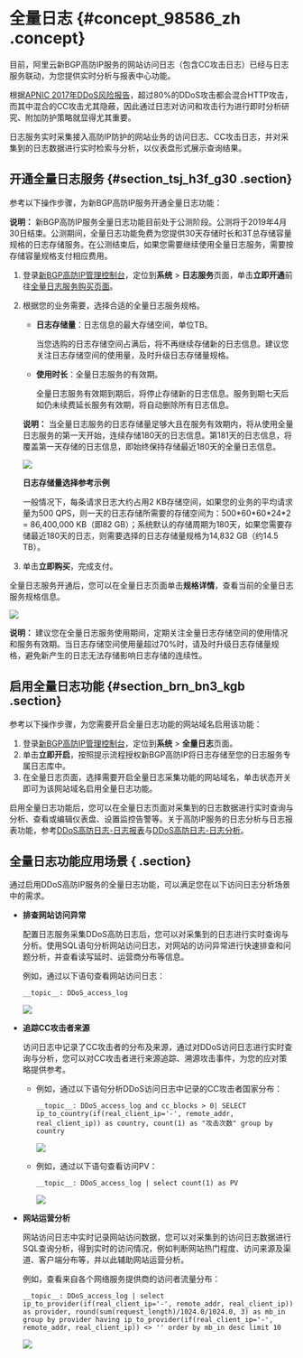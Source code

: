 # 全量日志 {#concept_98586_zh .concept}

目前，阿里云新BGP高防IP服务的网站访问日志（包含CC攻击日志）已经与日志服务联动，为您提供实时分析与报表中心功能。

根据[APNIC 2017年DDoS风险报告](https://blog.apnic.net/2018/04/03/the-DDoS-threat-landscape-in-2017/)，超过80%的DDoS攻击都会混合HTTP攻击，而其中混合的CC攻击尤其隐蔽，因此通过日志对访问和攻击行为进行即时分析研究、附加防护策略就显得尤其重要。

日志服务实时采集接入高防IP防护的网站业务的访问日志、CC攻击日志，并对采集到的日志数据进行实时检索与分析，以仪表盘形式展示查询结果。

## 开通全量日志服务 {#section_tsj_h3f_g30 .section}

参考以下操作步骤，为新BGP高防IP服务开通全量日志功能：

**说明：** 新BGP高防IP服务全量日志功能目前处于公测阶段。公测将于2019年4月30日结束。公测期间，全量日志功能免费为您提供30天存储时长和3T总存储容量规格的日志存储服务。在公测结束后，如果您需要继续使用全量日志服务，需要按存储容量规格支付相应费用。

1.  登录[新BGP高防IP管理控制台](https://yundunnext.console.aliyun.com/?p=ddoscoo)，定位到**系统** \> **日志服务**页面，单击**立即开通**前往[全量日志服务购买页面](https://common-buy.aliyun.com/?commodityCode=ddos_fl_pre#/buy)。
2.  根据您的业务需要，选择合适的全量日志服务规格。

    -   **日志存储量**：日志信息的最大存储空间，单位TB。

        当您选购的日志存储空间占满后，将不再继续存储新的日志信息。建议您关注日志存储空间的使用量，及时升级日志存储量规格。

    -   **使用时长**：全量日志服务的有效期。

        全量日志服务有效期到期后，将停止存储新的日志信息。服务到期七天后如仍未续费延长服务有效期，将自动删除所有日志信息。

    **说明：** 当全量日志服务的日志存储量足够大且在服务有效期内，将从使用全量日志服务的第一天开始，连续存储180天的日志信息。第181天的日志信息，将覆盖第一天存储的日志信息，即始终保持存储最近180天的全量日志信息。

    ![](http://static-aliyun-doc.oss-cn-hangzhou.aliyuncs.com/assets/img/79698/155723702736936_zh-CN.png)

    **日志存储量选择参考示例**

    一般情况下，每条请求日志大约占用2 KB存储空间，如果您的业务的平均请求量为500 QPS，则一天的日志存储所需要的存储空间为：500\*60\*60\*24\*2 = 86,400,000 KB（即82 GB）；系统默认的存储周期为180天，如果您需要存储最近180天的日志，则需要选择的日志存储量规格为14,832 GB（约14.5 TB）。

3.  单击**立即购买**，完成支付。

全量日志服务开通后，您可以在全量日志页面单击**规格详情**，查看当前的全量日志服务规格信息。

![](http://static-aliyun-doc.oss-cn-hangzhou.aliyuncs.com/assets/img/79698/155723702746019_zh-CN.png)

**说明：** 建议您在全量日志服务使用期间，定期关注全量日志存储空间的使用情况和服务有效期。当日志存储空间使用量超过70%时，请及时升级日志存储量规格，避免新产生的日志无法存储影响日志存储的连续性。

## 启用全量日志功能 {#section_brn_bn3_kgb .section}

参考以下操作步骤，为您需要开启全量日志功能的网站域名启用该功能：

1.  登录[新BGP高防IP管理控制台](https://yundunnext.console.aliyun.com/?p=ddoscoo)，定位到**系统** \> **全量日志**页面。
2.  单击**立即开启**，按照提示流程授权新BGP高防IP将日志存储至您的日志服务专属日志库中。
3.  在全量日志页面，选择需要开启全量日志采集功能的网站域名，单击状态开关即可为该网站域名启用全量日志功能。

启用全量日志功能后，您可以在全量日志页面对采集到的日志数据进行实时查询与分析、查看或编辑仪表盘、设置监控告警等。关于高防IP服务的日志分析与日志报表功能，参考[DDoS高防日志-日志报表](../../../../intl.zh-CN/用户指南/云产品采集/新BGP高防日志/日志报表.md#)与[DDoS高防日志-日志分析](../../../../intl.zh-CN/用户指南/云产品采集/新BGP高防日志/日志分析.md#)。

## 全量日志功能应用场景 { .section}

通过启用DDoS高防IP服务的全量日志功能，可以满足您在以下访问日志分析场景中的需求。

-   **排查网站访问异常** 

    配置日志服务采集DDoS高防日志后，您可以对采集到的日志进行实时查询与分析。使用SQL语句分析网站访问日志，对网站的访问异常进行快速排查和问题分析，并查看读写延时、运营商分布等信息。

    例如，通过以下语句查看网站访问日志：

    `__topic__: DDoS_access_log`

    ![](http://static-aliyun-doc.oss-cn-hangzhou.aliyuncs.com/assets/img/79698/155723702736937_zh-CN.png)

-   **追踪CC攻击者来源** 

    访问日志中记录了CC攻击者的分布及来源，通过对DDoS访问日志进行实时查询与分析，您可以对CC攻击者进行来源追踪、溯源攻击事件，为您的应对策略提供参考。

    -   例如，通过以下语句分析DDoS访问日志中记录的CC攻击者国家分布：

        `__topic__: DDoS_access_log and cc_blocks > 0| SELECT ip_to_country(if(real_client_ip='-', remote_addr, real_client_ip)) as country, count(1) as "攻击次数" group by country`

        ![](http://static-aliyun-doc.oss-cn-hangzhou.aliyuncs.com/assets/img/79698/155723702736938_zh-CN.png)

    -   例如，通过以下语句查看访问PV：

        `__topic__: DDoS_access_log | select count(1) as PV`

        ![](http://static-aliyun-doc.oss-cn-hangzhou.aliyuncs.com/assets/img/79698/155723702736939_zh-CN.png)

-   **网站运营分析** 

    网站访问日志中实时记录网站访问数据，您可以对采集到的访问日志数据进行SQL查询分析，得到实时的访问情况，例如判断网站热门程度、访问来源及渠道、客户端分布等，并以此辅助网站运营分析。

    例如，查看来自各个网络服务提供商的访问者流量分布：

    `__topic__: DDoS_access_log | select ip_to_provider(if(real_client_ip='-', remote_addr, real_client_ip)) as provider, round(sum(request_length)/1024.0/1024.0, 3) as mb_in group by provider having ip_to_provider(if(real_client_ip='-', remote_addr, real_client_ip)) <> '' order by mb_in desc limit 10`

    ![](http://static-aliyun-doc.oss-cn-hangzhou.aliyuncs.com/assets/img/79698/155723702736940_zh-CN.png)


